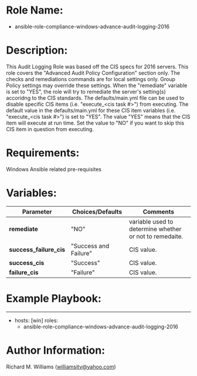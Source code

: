 # Role Name:
- ansible-role-compliance-windows-advance-audit-logging-2016

# Description:
This Audit Logging Role was based off the CIS specs for 2016 servers.   This role covers the "Advanced Audit Policy Configuration" section only. The checks and remediations commands are for local settings only. Group Policy settings may override these settings. When the "remediate" variable is set to "YES", the role will try to remediate the server's setting(s) accoridng to the CIS standards.  The defaults/main.yml file can be used to disable specific CIS items (i.e. "execute_<cis task #>") from executing. The default value in the defaults/main.yml for these CIS item variables (i.e. "execute_<cis task #>") is set to "YES". The value "YES" means that the CIS item will execute at run time. Set the value to "NO" if you want to skip this CIS item in question from executing.

# Requirements:
Windows Ansible related pre-requisites 

# Variables:
Parameter | Choices/Defaults|Comments
----------|-----------------|--------
__remediate__ |"NO"| variable used to determine whether or not to remedaite.
__success_failure_cis__ |"Success and Failure"| CIS value.
__success_cis__ |"Success"| CIS value.
__failure_cis__ |"Failure"| CIS value.


# Example Playbook:
---
 - hosts: [win]
   roles:
   - ansible-role-compliance-windows-advance-audit-logging-2016


# Author Information:
Richard M. Williams (williamsitv@yahoo.com)
